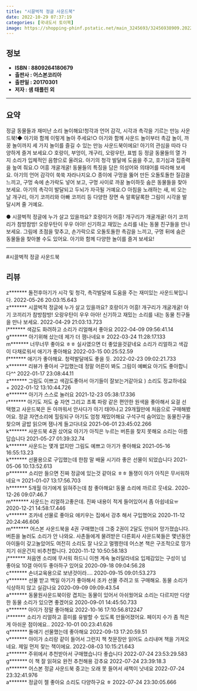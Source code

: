```yaml
---
title: "시끌벅적 정글 사운드북"
date: 2022-10-29 07:37:19
categories: [국내도서 토이북]
image: https://shopping-phinf.pstatic.net/main_3245693/32456938909.20221019110348.jpg
---
```


## **정보**

- **ISBN : 8809264180679**
- **출판사 : 어스본코리아**
- **출판일 : 20170301**
- **저자 : 샘 태플린 외**

------



## **요약**

정글 동물들과 재미난 소리 놀이해요!청각과 언어 감각, 시각과 촉각을 기르는 만능 사운드북!◆ 아기와 함께 이렇게 놀아 주세요!○ 아기와 함께 사운드 놀이부터 촉감 놀이, 까꿍 놀이까지 세 가지 놀이를 즐길 수 있는 만능 사운드북이에요! 아기의 관심을 따라 다양하게 즐겨 보세요.○ 호랑이, 부엉이, 개구리, 오랑우탄, 표범 등 정글 동물들의 열 가지 소리가 입체적인 음향으로 울려요. 아기의 청각 발달에 도움을 주고, 호기심과 집중력을 높여 줘요.○ 어흥 개굴개굴! 동물들의 특징을 담은 의성어와 의태어를 따라해 보세요. 아기의 언어 감각이 쑥쑥 자라나지요.○ 종이에 구멍을 뚫어 만든 오돌토돌한 질감을 느끼고, 구멍 속에 손가락도 넣어 보고, 구멍 사이로 까꿍 놀이하듯 숨은 동물들을 찾아보세요. 아기의 촉각이 발달되고 두뇌가 자극될 거예요.○ 아침을 노래하는 새, 비 오는 날 개구리, 아기 코끼리와 아빠 코끼리 등 다양한 장면 속 알록달록한 그림이 시각을 발달시켜 줄 거예요.

● 시끌벅적 정글에 누가 살고 있을까요? 호랑이가 어흥! 개구리가 개굴개굴! 아기 코끼리가 참방참방! 오랑우탄이 우우 아아! 신기하고 재밌는 소리를 내는 동물 친구들을 만나 보세요. 그림에 초점을 맞추고, 손가락으로 오돌토돌한 촉감을 느끼고, 구멍 뒤에 숨은 동물들을 찾아볼 수도 있어요. 아기와 함께 다양한 놀이를 즐겨 보세요!



------

#시끌벅적 정글 사운드북


## **리뷰** 

  z******* 돌전후아기가 시각 및 청각, 촉각발달에 도움을 주는 재미있는 사운드북입니다. 2022-05-26 20:03:15.643 <br/>  z******* 시끌벅적 정글에 누가 살고 있을까요? 호랑이가 어흥! 개구리가 개굴개굴! 아기 코끼리가 참방참방! 오랑우탄이 우우 아아! 신기하고 재밌는 소리를 내는 동물 친구들을 만나 보세요. 2022-04-29 21:03:13.723 <br/>  l******* 색감도 화려하고 소리가 리얼해서 좋아요 2022-04-09 09:56:41.14 <br/>  g******* 아기위해 샀는데 제가 더 잼나네요ㅎ 2022-03-24 11:28:17.133 <br/>  m******* 너무너무 좋아요 ㅎㅎ 실사였으면 더 좋았을것같네요 소리가 리얼하고 색감이 다채로워서 애기가 좋아해요 2022-03-15 00:25:52.59 <br/>  f******* 애기가 좋아해요.
청력발달에도 좋을 듯. 2022-02-23 09:02:21.733 <br/>  x******* 리뷰가 좋아서 구입했는데 정말 어른이 봐도 그림이 예뻐요 아기도 좋아합니다^^ 2022-01-17 23:08:44.11 <br/>  z******* 그림도 이쁘고 색감도좋아서 아기들이 잘보는거같아요 ) 소리도 정교하네요 + 2022-01-12 13:10:44.726 <br/>  e******* 아기가 스스로 눌러요 2021-12-23 05:38:17.336 <br/>  r******* 아기도 저도 숲 자연 그리고 초록 파랑 같은 편안한 원색을 좋아해서 요걸 선택했고 사운드북은 돈 아까워서 안사다가 아기 태어나고 29개월만에 처음으로 구매해봤어요. 정글 자연소리에 힐링되구 아기도 엄청 재밌어해요 구석구석 숨어있는 동물친구들 찾으며 글밥 읽으며 잼나게 들고다녀요 2021-06-01 23:45:02.266 <br/>  k******* 사운드북 4권 샀어요 아기가 아직은 누르는 버튼을 찾지 못해요 소리는 아름답습니다 2021-05-27 01:39:32.74 <br/>  k******* 사운드는 몇개 없지만 그림도 예쁘고 아기가 좋아해요 2021-05-16 16:55:13.23 <br/>  k******* 선물용으로 구입했는데 한참 말 배울 시기라 좋은 선물이 되었습니다 2021-05-06 10:13:52.613 <br/>  p******* 소리만 들으면 진짜 정글에 있는것 같아요 ㅎㅎ
돌쟁이 아가 아직은 무서워하네요ㅋ 2021-01-07 13:17:56.703 <br/>  h******* 5개월 아기에게 읽혀주는데 참 좋아해요!
동물 소리에 까르르 웃네요. 2020-12-26 09:07:46.7 <br/>  m******* 사운드는 리얼하고좋은데.  진짜 내용이 적게 들어있어서 좀 아쉽네요ㅠ 2020-12-21 14:58:17.446 <br/>  v******* 조카네 선물로 좋아요 애키우는 집에서 강추 해서 구입했어요 2020-11-12 20:24:46.606 <br/>  m******* 어스본 사운드북을 4권 구매했는데 그중 2권이 2달도 안되어 망가졌습니다. 버튼을 눌러도 소리가 안 나와요. 사촌들에게 물려받은 다른회사 사운드북들은 몇년동안 아이들이 갖고놀았어도 여전히 소리도 잘 나오고 멀쩡한데 어스본 책은 구조적으로 망가지기 쉬운건지  비추천합니다. 2020-11-12 10:50:58.183 <br/>  j******* 처음엔 소리에 무서워 하드니 이젠 계속 눌러달라네요
입제감있는 구성이 넘 좋아요
10갤 아이두 좋아하구 있어요 2020-09-18 09:04:56.28 <br/>  c******* 손녀교육용으로 보낸것이라.... 2020-09-15 09:01:53.273 <br/>  y******* 선물 받고 백일 아기가 좋아해서 조카 선물 주려고 또 구매해요. 동물 소리가 식상하지 않고 실감나요 2020-09-09 09:09:43.54 <br/>  a******* 동물원사운드북이랑 겹치는 동물이 있어서 아쉬웠어요
소리는 다르지만 다양한 동물 소리가 있으면 좋겠어요 2020-09-01 14:45:50.733 <br/>  s******* 아이가 정말 좋아해요 2022-10-16 17:10:56.812247 <br/>  i******* 소리가 리얼하고 흥미를 유발할 수 있도록 만들어졌어요.
페이지 수가 좀 적은게 아쉬운 점이에요.. 2022-10-01 00:23:41.626 <br/>  q******* 돌애기 선물했는데 좋아해요 2022-09-13 17:20:59.51 <br/>  v******* 아이가 소리랑 같이 들어서 그런지 책 첫문장만 읽어도 소리내며 책을 가져오네요. 제일 먼저 찾는 책이에요. 2022-08-03 10:15:21.643 <br/>  z******* 주위에서 추천받아서 구매했습니다 좋습니다 2022-07-24 23:53:29.583 <br/>  g******* 이 책 잘 읽혀요 완전 추천해용 강추요 2022-07-24 23:39:18.3 <br/>  n******* 어스본 정글 사운드북 중고는 오래 못 들어서 새책이 낫네요 2022-07-24 23:32:41.976 <br/>  a******* 정글이 젤 좋아요 소리도 다양하구요 ㅎ 2022-07-24 23:30:05.666 <br/>